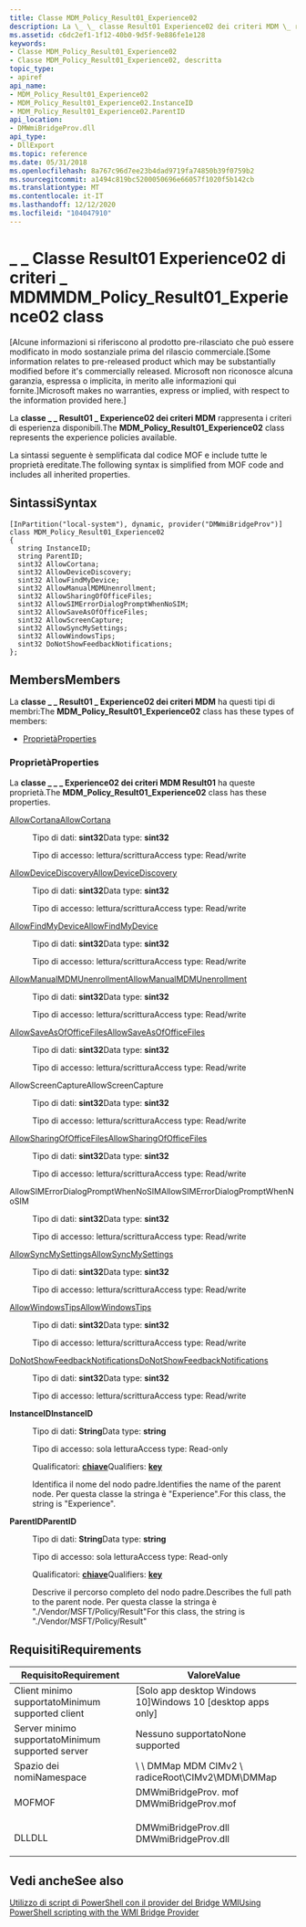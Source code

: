 ```yaml
---
title: Classe MDM_Policy_Result01_Experience02
description: La \_ \_ classe Result01 Experience02 dei criteri MDM \_ rappresenta i criteri di esperienza disponibili.
ms.assetid: c6dc2ef1-1f12-40b0-9d5f-9e886fe1e128
keywords:
- Classe MDM_Policy_Result01_Experience02
- Classe MDM_Policy_Result01_Experience02, descritta
topic_type:
- apiref
api_name:
- MDM_Policy_Result01_Experience02
- MDM_Policy_Result01_Experience02.InstanceID
- MDM_Policy_Result01_Experience02.ParentID
api_location:
- DMWmiBridgeProv.dll
api_type:
- DllExport
ms.topic: reference
ms.date: 05/31/2018
ms.openlocfilehash: 8a767c96d7ee23b4dad9719fa74850b39f0759b2
ms.sourcegitcommit: a1494c819bc5200050696e66057f1020f5b142cb
ms.translationtype: MT
ms.contentlocale: it-IT
ms.lasthandoff: 12/12/2020
ms.locfileid: "104047910"
---
```

# <a name="mdm_policy_result01_experience02-class"></a><span data-ttu-id="f2298-105">\_ \_ Classe Result01 Experience02 di criteri \_ MDM</span><span class="sxs-lookup"><span data-stu-id="f2298-105">MDM\_Policy\_Result01\_Experience02 class</span></span>

<span data-ttu-id="f2298-106">\[Alcune informazioni si riferiscono al prodotto pre-rilasciato che può essere modificato in modo sostanziale prima del rilascio commerciale.</span><span class="sxs-lookup"><span data-stu-id="f2298-106">\[Some information relates to pre-released product which may be substantially modified before it's commercially released.</span></span> <span data-ttu-id="f2298-107">Microsoft non riconosce alcuna garanzia, espressa o implicita, in merito alle informazioni qui fornite.\]</span><span class="sxs-lookup"><span data-stu-id="f2298-107">Microsoft makes no warranties, express or implied, with respect to the information provided here.\]</span></span>

<span data-ttu-id="f2298-108">La **classe \_ \_ Result01 \_ Experience02 dei criteri MDM** rappresenta i criteri di esperienza disponibili.</span><span class="sxs-lookup"><span data-stu-id="f2298-108">The **MDM\_Policy\_Result01\_Experience02** class represents the experience policies available.</span></span>

<span data-ttu-id="f2298-109">La sintassi seguente è semplificata dal codice MOF e include tutte le proprietà ereditate.</span><span class="sxs-lookup"><span data-stu-id="f2298-109">The following syntax is simplified from MOF code and includes all inherited properties.</span></span>

## <a name="syntax"></a><span data-ttu-id="f2298-110">Sintassi</span><span class="sxs-lookup"><span data-stu-id="f2298-110">Syntax</span></span>

``` syntax
[InPartition("local-system"), dynamic, provider("DMWmiBridgeProv")]
class MDM_Policy_Result01_Experience02
{
  string InstanceID;
  string ParentID;
  sint32 AllowCortana;
  sint32 AllowDeviceDiscovery;
  sint32 AllowFindMyDevice;
  sint32 AllowManualMDMUnenrollment;
  sint32 AllowSharingOfOfficeFiles;
  sint32 AllowSIMErrorDialogPromptWhenNoSIM;
  sint32 AllowSaveAsOfOfficeFiles;
  sint32 AllowScreenCapture;
  sint32 AllowSyncMySettings;
  sint32 AllowWindowsTips;
  sint32 DoNotShowFeedbackNotifications;
};
```

## <a name="members"></a><span data-ttu-id="f2298-111">Members</span><span class="sxs-lookup"><span data-stu-id="f2298-111">Members</span></span>

<span data-ttu-id="f2298-112">La **classe \_ \_ Result01 \_ Experience02 dei criteri MDM** ha questi tipi di membri:</span><span class="sxs-lookup"><span data-stu-id="f2298-112">The **MDM\_Policy\_Result01\_Experience02** class has these types of members:</span></span>

-   [<span data-ttu-id="f2298-113">Proprietà</span><span class="sxs-lookup"><span data-stu-id="f2298-113">Properties</span></span>](#properties)

### <a name="properties"></a><span data-ttu-id="f2298-114">Proprietà</span><span class="sxs-lookup"><span data-stu-id="f2298-114">Properties</span></span>

<span data-ttu-id="f2298-115">La **classe \_ \_ \_ Experience02 dei criteri MDM Result01** ha queste proprietà.</span><span class="sxs-lookup"><span data-stu-id="f2298-115">The **MDM\_Policy\_Result01\_Experience02** class has these properties.</span></span>

<dl> <dt>

[<span data-ttu-id="f2298-116">AllowCortana</span><span class="sxs-lookup"><span data-stu-id="f2298-116">AllowCortana</span></span>](/windows/client-management/mdm/policy-csp-experience#experience-allowcortana)
</dt> <dd> <dl> <dt>

<span data-ttu-id="f2298-117">Tipo di dati: **sint32**</span><span class="sxs-lookup"><span data-stu-id="f2298-117">Data type: **sint32**</span></span>
</dt> <dt>

<span data-ttu-id="f2298-118">Tipo di accesso: lettura/scrittura</span><span class="sxs-lookup"><span data-stu-id="f2298-118">Access type: Read/write</span></span>
</dt> </dl>

</dd> <dt>

[<span data-ttu-id="f2298-119">AllowDeviceDiscovery</span><span class="sxs-lookup"><span data-stu-id="f2298-119">AllowDeviceDiscovery</span></span>](/windows/client-management/mdm/policy-csp-experience#experience-allowdevicediscovery)
</dt> <dd> <dl> <dt>

<span data-ttu-id="f2298-120">Tipo di dati: **sint32**</span><span class="sxs-lookup"><span data-stu-id="f2298-120">Data type: **sint32**</span></span>
</dt> <dt>

<span data-ttu-id="f2298-121">Tipo di accesso: lettura/scrittura</span><span class="sxs-lookup"><span data-stu-id="f2298-121">Access type: Read/write</span></span>
</dt> </dl>

</dd> <dt>

[<span data-ttu-id="f2298-122">AllowFindMyDevice</span><span class="sxs-lookup"><span data-stu-id="f2298-122">AllowFindMyDevice</span></span>](/windows/client-management/mdm/policy-csp-experience#experience-allowfindmydevice)
</dt> <dd> <dl> <dt>

<span data-ttu-id="f2298-123">Tipo di dati: **sint32**</span><span class="sxs-lookup"><span data-stu-id="f2298-123">Data type: **sint32**</span></span>
</dt> <dt>

<span data-ttu-id="f2298-124">Tipo di accesso: lettura/scrittura</span><span class="sxs-lookup"><span data-stu-id="f2298-124">Access type: Read/write</span></span>
</dt> </dl>

</dd> <dt>

[<span data-ttu-id="f2298-125">AllowManualMDMUnenrollment</span><span class="sxs-lookup"><span data-stu-id="f2298-125">AllowManualMDMUnenrollment</span></span>](/windows/client-management/mdm/policy-csp-experience#experience-allowmanualmdmunenrollment)
</dt> <dd> <dl> <dt>

<span data-ttu-id="f2298-126">Tipo di dati: **sint32**</span><span class="sxs-lookup"><span data-stu-id="f2298-126">Data type: **sint32**</span></span>
</dt> <dt>

<span data-ttu-id="f2298-127">Tipo di accesso: lettura/scrittura</span><span class="sxs-lookup"><span data-stu-id="f2298-127">Access type: Read/write</span></span>
</dt> </dl>

</dd> <dt>

[<span data-ttu-id="f2298-128">AllowSaveAsOfOfficeFiles</span><span class="sxs-lookup"><span data-stu-id="f2298-128">AllowSaveAsOfOfficeFiles</span></span>](/windows/client-management/mdm/policy-csp-experience#experience-allowsaveasofofficefiles)
</dt> <dd> <dl> <dt>

<span data-ttu-id="f2298-129">Tipo di dati: **sint32**</span><span class="sxs-lookup"><span data-stu-id="f2298-129">Data type: **sint32**</span></span>
</dt> <dt>

<span data-ttu-id="f2298-130">Tipo di accesso: lettura/scrittura</span><span class="sxs-lookup"><span data-stu-id="f2298-130">Access type: Read/write</span></span>
</dt> </dl>

</dd> <dt>

<span data-ttu-id="f2298-131">AllowScreenCapture</span><span class="sxs-lookup"><span data-stu-id="f2298-131">AllowScreenCapture</span></span>
</dt> <dd> <dl> <dt>

<span data-ttu-id="f2298-132">Tipo di dati: **sint32**</span><span class="sxs-lookup"><span data-stu-id="f2298-132">Data type: **sint32**</span></span>
</dt> <dt>

<span data-ttu-id="f2298-133">Tipo di accesso: lettura/scrittura</span><span class="sxs-lookup"><span data-stu-id="f2298-133">Access type: Read/write</span></span>
</dt> </dl>

</dd> <dt>

[<span data-ttu-id="f2298-134">AllowSharingOfOfficeFiles</span><span class="sxs-lookup"><span data-stu-id="f2298-134">AllowSharingOfOfficeFiles</span></span>](/windows/client-management/mdm/policy-csp-experience#experience-allowsharingofofficefiles)
</dt> <dd> <dl> <dt>

<span data-ttu-id="f2298-135">Tipo di dati: **sint32**</span><span class="sxs-lookup"><span data-stu-id="f2298-135">Data type: **sint32**</span></span>
</dt> <dt>

<span data-ttu-id="f2298-136">Tipo di accesso: lettura/scrittura</span><span class="sxs-lookup"><span data-stu-id="f2298-136">Access type: Read/write</span></span>
</dt> </dl>

</dd> <dt>

<span data-ttu-id="f2298-137">AllowSIMErrorDialogPromptWhenNoSIM</span><span class="sxs-lookup"><span data-stu-id="f2298-137">AllowSIMErrorDialogPromptWhenNoSIM</span></span>
</dt> <dd> <dl> <dt>

<span data-ttu-id="f2298-138">Tipo di dati: **sint32**</span><span class="sxs-lookup"><span data-stu-id="f2298-138">Data type: **sint32**</span></span>
</dt> <dt>

<span data-ttu-id="f2298-139">Tipo di accesso: lettura/scrittura</span><span class="sxs-lookup"><span data-stu-id="f2298-139">Access type: Read/write</span></span>
</dt> </dl>

</dd> <dt>

[<span data-ttu-id="f2298-140">AllowSyncMySettings</span><span class="sxs-lookup"><span data-stu-id="f2298-140">AllowSyncMySettings</span></span>](/windows/client-management/mdm/policy-csp-experience#experience-allowsyncmysettings)
</dt> <dd> <dl> <dt>

<span data-ttu-id="f2298-141">Tipo di dati: **sint32**</span><span class="sxs-lookup"><span data-stu-id="f2298-141">Data type: **sint32**</span></span>
</dt> <dt>

<span data-ttu-id="f2298-142">Tipo di accesso: lettura/scrittura</span><span class="sxs-lookup"><span data-stu-id="f2298-142">Access type: Read/write</span></span>
</dt> </dl>

</dd> <dt>

[<span data-ttu-id="f2298-143">AllowWindowsTips</span><span class="sxs-lookup"><span data-stu-id="f2298-143">AllowWindowsTips</span></span>](/windows/client-management/mdm/policy-csp-experience#experience-allowwindowstips)
</dt> <dd> <dl> <dt>

<span data-ttu-id="f2298-144">Tipo di dati: **sint32**</span><span class="sxs-lookup"><span data-stu-id="f2298-144">Data type: **sint32**</span></span>
</dt> <dt>

<span data-ttu-id="f2298-145">Tipo di accesso: lettura/scrittura</span><span class="sxs-lookup"><span data-stu-id="f2298-145">Access type: Read/write</span></span>
</dt> </dl>

</dd> <dt>

[<span data-ttu-id="f2298-146">DoNotShowFeedbackNotifications</span><span class="sxs-lookup"><span data-stu-id="f2298-146">DoNotShowFeedbackNotifications</span></span>](/windows/client-management/mdm/policy-csp-experience#experience-donotshowfeedbacknotifications)
</dt> <dd> <dl> <dt>

<span data-ttu-id="f2298-147">Tipo di dati: **sint32**</span><span class="sxs-lookup"><span data-stu-id="f2298-147">Data type: **sint32**</span></span>
</dt> <dt>

<span data-ttu-id="f2298-148">Tipo di accesso: lettura/scrittura</span><span class="sxs-lookup"><span data-stu-id="f2298-148">Access type: Read/write</span></span>
</dt> </dl>

</dd> <dt>

<span data-ttu-id="f2298-149">**InstanceID**</span><span class="sxs-lookup"><span data-stu-id="f2298-149">**InstanceID**</span></span>
</dt> <dd> <dl> <dt>

<span data-ttu-id="f2298-150">Tipo di dati: **String**</span><span class="sxs-lookup"><span data-stu-id="f2298-150">Data type: **string**</span></span>
</dt> <dt>

<span data-ttu-id="f2298-151">Tipo di accesso: sola lettura</span><span class="sxs-lookup"><span data-stu-id="f2298-151">Access type: Read-only</span></span>
</dt> <dt>

<span data-ttu-id="f2298-152">Qualificatori: [ **chiave**](/windows/desktop/WmiSdk/key-qualifier)</span><span class="sxs-lookup"><span data-stu-id="f2298-152">Qualifiers: [**key**](/windows/desktop/WmiSdk/key-qualifier)</span></span>
</dt> </dl>

<span data-ttu-id="f2298-153">Identifica il nome del nodo padre.</span><span class="sxs-lookup"><span data-stu-id="f2298-153">Identifies the name of the parent node.</span></span> <span data-ttu-id="f2298-154">Per questa classe la stringa è "Experience".</span><span class="sxs-lookup"><span data-stu-id="f2298-154">For this class, the string is "Experience".</span></span>

</dd> <dt>

<span data-ttu-id="f2298-155">**ParentID**</span><span class="sxs-lookup"><span data-stu-id="f2298-155">**ParentID**</span></span>
</dt> <dd> <dl> <dt>

<span data-ttu-id="f2298-156">Tipo di dati: **String**</span><span class="sxs-lookup"><span data-stu-id="f2298-156">Data type: **string**</span></span>
</dt> <dt>

<span data-ttu-id="f2298-157">Tipo di accesso: sola lettura</span><span class="sxs-lookup"><span data-stu-id="f2298-157">Access type: Read-only</span></span>
</dt> <dt>

<span data-ttu-id="f2298-158">Qualificatori: [ **chiave**](/windows/desktop/WmiSdk/key-qualifier)</span><span class="sxs-lookup"><span data-stu-id="f2298-158">Qualifiers: [**key**](/windows/desktop/WmiSdk/key-qualifier)</span></span>
</dt> </dl>

<span data-ttu-id="f2298-159">Descrive il percorso completo del nodo padre.</span><span class="sxs-lookup"><span data-stu-id="f2298-159">Describes the full path to the parent node.</span></span> <span data-ttu-id="f2298-160">Per questa classe la stringa è "./Vendor/MSFT/Policy/Result"</span><span class="sxs-lookup"><span data-stu-id="f2298-160">For this class, the string is "./Vendor/MSFT/Policy/Result"</span></span>

</dd> </dl>

## <a name="requirements"></a><span data-ttu-id="f2298-161">Requisiti</span><span class="sxs-lookup"><span data-stu-id="f2298-161">Requirements</span></span>



| <span data-ttu-id="f2298-162">Requisito</span><span class="sxs-lookup"><span data-stu-id="f2298-162">Requirement</span></span> | <span data-ttu-id="f2298-163">Valore</span><span class="sxs-lookup"><span data-stu-id="f2298-163">Value</span></span> |
|-------------------------------------|------------------------------------------------------------------------------------------------|
| <span data-ttu-id="f2298-164">Client minimo supportato</span><span class="sxs-lookup"><span data-stu-id="f2298-164">Minimum supported client</span></span><br/> | <span data-ttu-id="f2298-165">\[Solo app desktop Windows 10\]</span><span class="sxs-lookup"><span data-stu-id="f2298-165">Windows 10 \[desktop apps only\]</span></span><br/>                                                    |
| <span data-ttu-id="f2298-166">Server minimo supportato</span><span class="sxs-lookup"><span data-stu-id="f2298-166">Minimum supported server</span></span><br/> | <span data-ttu-id="f2298-167">Nessuno supportato</span><span class="sxs-lookup"><span data-stu-id="f2298-167">None supported</span></span><br/>                                                                      |
| <span data-ttu-id="f2298-168">Spazio dei nomi</span><span class="sxs-lookup"><span data-stu-id="f2298-168">Namespace</span></span><br/>                | <span data-ttu-id="f2298-169">\\ \\ DMMap MDM CIMv2 \\ radice</span><span class="sxs-lookup"><span data-stu-id="f2298-169">Root\\CIMv2\\MDM\\DMMap</span></span><br/>                                                             |
| <span data-ttu-id="f2298-170">MOF</span><span class="sxs-lookup"><span data-stu-id="f2298-170">MOF</span></span><br/>                      | <dl> <span data-ttu-id="f2298-171"><dt>DMWmiBridgeProv. mof</dt></span><span class="sxs-lookup"><span data-stu-id="f2298-171"><dt>DMWmiBridgeProv.mof</dt></span></span> </dl> |
| <span data-ttu-id="f2298-172">DLL</span><span class="sxs-lookup"><span data-stu-id="f2298-172">DLL</span></span><br/>                      | <dl> <span data-ttu-id="f2298-173"><dt>DMWmiBridgeProv.dll</dt></span><span class="sxs-lookup"><span data-stu-id="f2298-173"><dt>DMWmiBridgeProv.dll</dt></span></span> </dl> |



## <a name="see-also"></a><span data-ttu-id="f2298-174">Vedi anche</span><span class="sxs-lookup"><span data-stu-id="f2298-174">See also</span></span>

<dl> <dt>

[<span data-ttu-id="f2298-175">Utilizzo di script di PowerShell con il provider del Bridge WMI</span><span class="sxs-lookup"><span data-stu-id="f2298-175">Using PowerShell scripting with the WMI Bridge Provider</span></span>](/windows/client-management/mdm/using-powershell-scripting-with-the-wmi-bridge-provider)
</dt> </dl>

 

